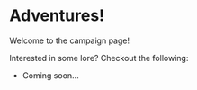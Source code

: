 # Adventures!
Welcome to the campaign page!

Interested in some lore? Checkout the following:
 - Coming soon...

